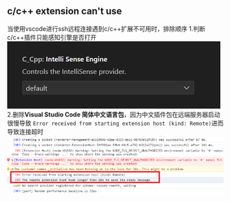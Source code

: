 ## c/c++ extension can't use

当使用vscode进行ssh远程连接遇到c/c++扩展不可用时，排除顺序
1.判断c/c++插件只能感知引擎是否打开
![](./1.png)
2.删除**Visual Studio Code 简体中文语言包**，因为中文插件包在远端服务器启动很慢导致
`Error received from starting extension host (kind: Remote)`进而导致连接超时
![](./2.png)